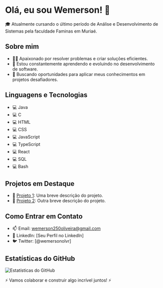 # Olá, eu sou Wemerson! 👋

🎓 Atualmente cursando o último período de Análise e Desenvolvimento de Sistemas pela faculdade Faminas em Muriaé.

## Sobre mim

- 👨‍💻 Apaixonado por resolver problemas e criar soluções eficientes.
- 🌱 Estou constantemente aprendendo e evoluindo no desenvolvimento de software.
- 🚀 Buscando oportunidades para aplicar meus conhecimentos em projetos desafiadores.

## Linguagens e Tecnologias

- 💻 Java
- 💻 C
- 💻 HTML
- 💻 CSS
- 💻 JavaScript
- 💻 TypeScript
- 💻 React
- 💻 SQL
- 💻 Bash

## Projetos em Destaque

- 🔗 [Projeto 1](link_do_projeto_1): Uma breve descrição do projeto.
- 🔗 [Projeto 2](link_do_projeto_2): Outra breve descrição do projeto.

## Como Entrar em Contato

- 📫 Email: wemerson250oliveira@gmail.com
- 🔗 LinkedIn: [Seu Perfil no LinkedIn]
- 🐦 Twitter: [@wemersonolvr]

## Estatísticas do GitHub

![Estatísticas do GitHub](https://github-readme-stats.vercel.app/api?username=seu_usuario&show_icons=true&theme=dark)

⚡️ Vamos colaborar e construir algo incrível juntos! ⚡️
